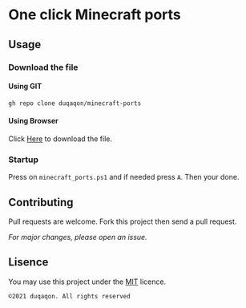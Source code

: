 # One click Minecraft ports

## Usage

### Download the file
#### Using GIT
```gh repo clone duqaqon/minecraft-ports```

#### Using Browser
Click [Here](https://codeload.github.com/duqaqon/minecraft-ports/zip/refs/heads/main) to download the file.

### Startup
Press on `minecraft_ports.ps1` and if needed press `A`. Then your done.


## Contributing
Pull requests are welcome.
Fork this project then send a pull request. 

*For major changes, please open an issue.*

## Lisence
You may use this project under the [MIT](https://choosealicense.com/licenses/mit/) licence.

``©2021 duqaqon. All rights reserved``
